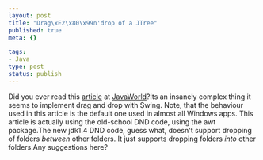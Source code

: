 ```yaml
--- 
layout: post
title: "Drag\xE2\x80\x99n'drop of a JTree"
published: true
meta: {}

tags: 
- Java
type: post
status: publish
---
```

Did you ever read this [article](http://www.javaworld.com/javaworld/javatips/jw-javatip114.html?) at [JavaWorld](http://javaworld.com)?Its an insanely complex thing it seems to implement drag and drop with Swing. Note, that the behaviour used in this article is the default one used in almost all Windows apps. This article is actually using the old-school DND code, using the awt package.The new jdk1.4 DND code, guess what, doesn't support dropping of folders _between_ other folders. It just supports dropping folders _into_ other folders.Any suggestions here?
